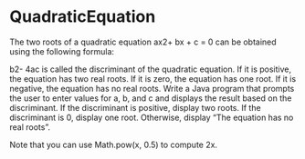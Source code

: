 # QuadraticEquation

The two roots of a quadratic equation ax2+ bx + c = 0 can be obtained using the following formula:
 
b2- 4ac is called the discriminant of the quadratic equation. If it is positive, the equation has two real roots. If it is zero, the equation has one root. If it is negative, the equation has no real roots. Write a Java program that prompts the user to enter values for a, b, and c and displays the result based on the discriminant. If the discriminant is positive, display two roots. If the discriminant is 0, display one root. Otherwise, display “The equation has no real roots”.


Note that you can use Math.pow(x, 0.5) to compute 2x.
